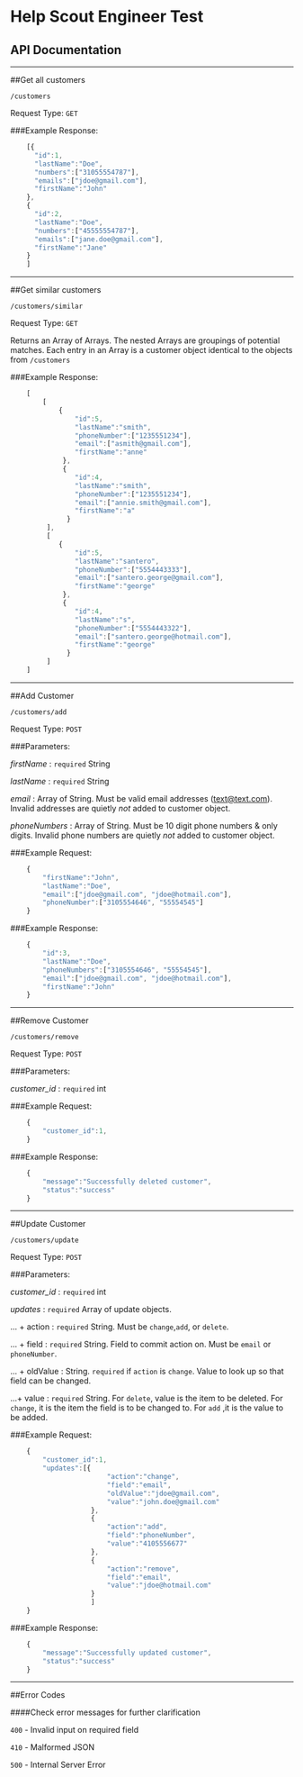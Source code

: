 Help Scout Engineer Test
=================================

API Documentation
-----------------

***

##Get all customers

`/customers`

Request Type: `GET`

###Example Response:

```javascript
    [{
      "id":1,
      "lastName":"Doe",
      "numbers":["31055554787"],
      "emails":["jdoe@gmail.com"],
      "firstName":"John"
    },
    {
      "id":2,
      "lastName":"Doe",
      "numbers":["45555554787"],
      "emails":["jane.doe@gmail.com"],
      "firstName":"Jane"
    }
    ]
```

***

##Get similar customers

`/customers/similar`

Request Type: `GET`

Returns an Array of Arrays. The nested Arrays are groupings of potential matches. Each
entry in an Array is a customer object identical to the objects from `/customers`

###Example Response:

```javascript
    [
        [
            {
                "id":5,
                "lastName":"smith",
                "phoneNumber":["1235551234"],
                "email":["asmith@gmail.com"],
                "firstName":"anne"
             },
             {
                "id":4,
                "lastName":"smith",
                "phoneNumber":["1235551234"],
                "email":["annie.smith@gmail.com"],
                "firstName":"a"
              }
         ],
         [
            {
                "id":5,
                "lastName":"santero",
                "phoneNumber":["5554443333"],
                "email":["santero.george@gmail.com"],
                "firstName":"george"
             },
             {
                "id":4,
                "lastName":"s",
                "phoneNumber":["5554443322"],
                "email":["santero.george@hotmail.com"],
                "firstName":"george"
              }
         ]
    ]
```

***

##Add Customer

`/customers/add`

Request Type: `POST`

###Parameters:

 *firstName*    : `required` String
    
 *lastName*     : `required` String
    
 *email*        :  Array of String. Must be valid email addresses (text@text.com). Invalid addresses
                    are quietly *not* added to customer object.

 *phoneNumbers* :  Array of String. Must be 10 digit phone numbers &amp; only digits. Invalid phone
                    numbers are quietly *not* added to customer object.


###Example Request:
```javascript
    { 
        "firstName":"John",
        "lastName":"Doe",
        "email":["jdoe@gmail.com", "jdoe@hotmail.com"],
        "phoneNumber":["3105554646", "55554545"]
    }
```

###Example Response:

```javascript
    { 
        "id":3,
        "lastName":"Doe",
        "phoneNumbers":["3105554646", "55554545"],
        "email":["jdoe@gmail.com", "jdoe@hotmail.com"],
        "firstName":"John"
    }
```

***

##Remove Customer

`/customers/remove`

Request Type: `POST`

###Parameters:

 *customer_id*    : `required` int
    
###Example Request:
```javascript
    { 
        "customer_id":1,
    }
```

###Example Response:

```javascript
    { 
        "message":"Successfully deleted customer",
        "status":"success"
    }
```

***

##Update Customer

`/customers/update`

Request Type: `POST`

###Parameters:

 *customer_id*    : `required` int
 
 *updates*  : `required` Array of update objects.
 
 ... + action : `required` String. Must be `change`,`add`, or `delete`.
 
 ... + field : `required` String. Field to commit action on. Must be `email` or `phoneNumber`.
 
 ... + oldValue : String. `required` if `action` is `change`. Value to look up so that field can be changed.
 
 ...+ value : `required` String. For `delete`, value is the item to be deleted. For `change`, it is the item the field is to be changed to.
     For `add` ,it is the value to be added.
    
###Example Request:
```javascript
    {
        "customer_id":1,
        "updates":[{
                        "action":"change",
                        "field":"email",
                        "oldValue":"jdoe@gmail.com",
                        "value":"john.doe@gmail.com" 
                    },
                    {
                        "action":"add",
                        "field":"phoneNumber",
                        "value":"4105556677" 
                    },
                    {
                        "action":"remove",
                        "field":"email",
                        "value":"jdoe@hotmail.com" 
                    }
                    ]
    }
```

###Example Response:

```javascript
    { 
        "message":"Successfully updated customer",
        "status":"success"
    }
```

***

##Error Codes

####Check error messages for further clarification

`400` - Invalid input on required field

`410` - Malformed JSON

`500` - Internal Server Error


    
